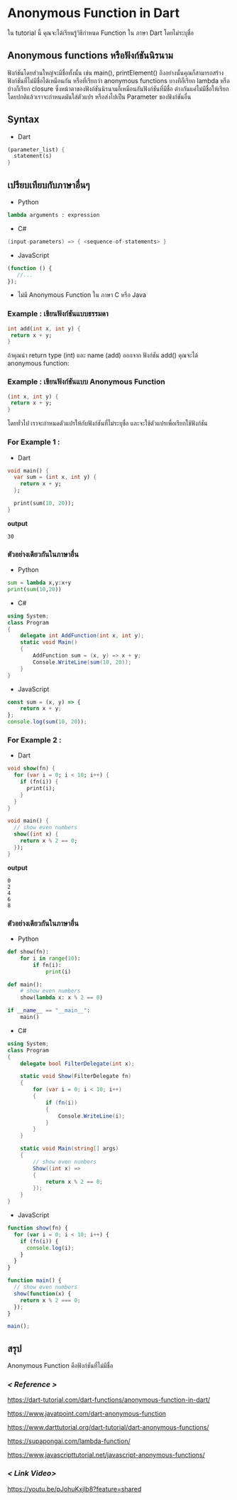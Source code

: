 # Anonymous Function in Dart
ใน tutorial นี้ คุณจะได้เรียนรู้วิธีกำหนด Function ใน ภาษา Dart โดยไม่ระบุชื่อ
## Anonymous functions หรือฟังก์ชันนิรนาม
ฟังก์ชันโดยส่วนใหญ่จะมีชื่อทั้งนั้น เช่น main(), printElement() ถึงอย่างนั้นคุณก็สามารถสร้างฟังก์ชันที่ไม่มีชื่อได้เหมือนกัน หรือที่เรียกว่า anonymous functions บางทีก็เรียก lambda หรือบ้างก็เรียก closure
ซึ่งหน้าตาของฟังก์ชันนิรนามก็เหมือนกันฟังก์ชันที่มีชื่อ ต่างกันแค่ไม่มีชื่อให้เรียก โดยปกติแล้วเราจะกำหนดมันใส่ตัวแปร หรือส่งไปเป็น Parameter ของฟังก์ชันอื่น
## Syntax
- Dart
 ```dart
(parameter_list) {  
   statement(s)  
}  
```
## เปรียบเทียบกับภาษาอื่นๆ
- Python
```python
lambda arguments : expression
```
- C#
```c#
(input-parameters) => { <sequence-of-statements> }
```
- JavaScript 
```javascript
(function () {
   //...
});
```
- ไม่มี Anonymous Function ใน ภาษา C หรือ Java
### Example : เขียนฟังก์ชันแบบธรรมดา
 ```dart
int add(int x, int y) {
  return x + y;
}
```
ถ้าคุณนำ return type (int) และ name (add) ออกจาก ฟังก์ชัน add() คุณจะได้ anonymous function:
### Example : เขียนฟังก์ชันแบบ Anonymous Function
 ```dart
(int x, int y) {
  return x + y;
}
```
โดยทั่วไป เราจะกำหนดตัวแปรให้กับฟังก์ชันที่ไม่ระบุชื่อ และจะใช้ตัวแปรเพื่อเรียกใช้ฟังก์ชัน 
### For Example 1 :
- Dart
```dart
void main() {
  var sum = (int x, int y) {
    return x + y;
  };

  print(sum(10, 20));
}
```
**output**
```
30
```
### ตัวอย่างเดียวกันในภาษาอื่น
- Python
```python
sum = lambda x,y:x+y
print(sum(10,20))
```
- C#
```c#
using System;
class Program
{
    delegate int AddFunction(int x, int y);
    static void Main()
    {
        AddFunction sum = (x, y) => x + y;
        Console.WriteLine(sum(10, 20));
    }
}
```
- JavaScript 
```javascript
const sum = (x, y) => {
    return x + y;
};
console.log(sum(10, 20));
```

### For Example 2 :
- Dart
```dart
void show(fn) {
  for (var i = 0; i < 10; i++) {
    if (fn(i)) {
      print(i);
    }
  }
}

void main() {
  // show even numbers
  show((int x) {
    return x % 2 == 0;
  });
}
```
**output**
```
0
2
4
6
8
```
### ตัวอย่างเดียวกันในภาษาอื่น
- Python
```python
def show(fn):
    for i in range(10):
        if fn(i):
            print(i)

def main():
    # show even numbers
    show(lambda x: x % 2 == 0)

if __name__ == "__main__":
    main()
```

- C#
```c#
using System;
class Program
{
    delegate bool FilterDelegate(int x);

    static void Show(FilterDelegate fn)
    {
        for (var i = 0; i < 10; i++)
        {
            if (fn(i))
            {
                Console.WriteLine(i);
            }
        }
    }

    static void Main(string[] args)
    {
        // show even numbers
        Show((int x) =>
        {
            return x % 2 == 0;
        });
    }
}
```
- JavaScript 
```javascript
function show(fn) {
  for (var i = 0; i < 10; i++) {
    if (fn(i)) {
      console.log(i);
    }
  }
}

function main() {
  // show even numbers
  show(function(x) {
    return x % 2 === 0;
  });
}

main();
```

## สรุป
Anonymous Function คือฟังก์ชันที่ไม่มีชื่อ
### *< Reference >*
https://dart-tutorial.com/dart-functions/anonymous-function-in-dart/

https://www.javatpoint.com/dart-anonymous-function

https://www.darttutorial.org/dart-tutorial/dart-anonymous-functions/

https://supapongai.com/lambda-function/

https://www.javascripttutorial.net/javascript-anonymous-functions/

### *< Link Video>*
https://youtu.be/pJohuKxjlb8?feature=shared

